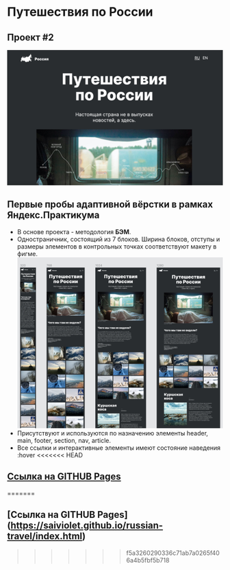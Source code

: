 # Путешествия по России
## Проект #2
![Немного главной страницы](/images/readme.jpg)

Первые пробы адаптивной вёрстки в рамках **Яндекс.Практикума**
---
+ В основе проекта - методология **БЭМ**.
+ Одностраничник, состоящий из 7 блоков. Ширина блоков, отступы и размеры элементов в контрольных точках соответствуют макету в фигме.
![скрин макета](/images/readme2.jpg)
+ Присутствуют и используются по назначению элементы header, main, footer, section, nav, article.
+ Все ссылки и интерактивные элементы имеют состояние наведения :hover
<<<<<<< HEAD
## [Ссылка на GITHUB Pages](https://saiviolet.github.io/russian-travel/index.html)
=======
## [Ссылка на GITHUB Pages] (https://saiviolet.github.io/russian-travel/index.html)

>>>>>>> f5a3260290336c71ab7a0265f406a4b5fbf5b718
